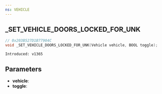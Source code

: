 ```yaml
---
ns: VEHICLE
---
```

## _SET_VEHICLE_DOORS_LOCKED_FOR_UNK

```c
// 0x203B527D1B77904C
void _SET_VEHICLE_DOORS_LOCKED_FOR_UNK(Vehicle vehicle, BOOL toggle);
```

```
Introduced: v1365
```

## Parameters
* **vehicle**:
* **toggle**:

